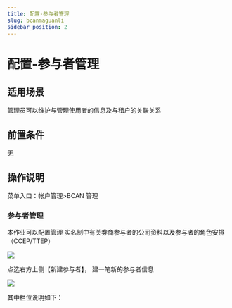 ```yaml
---
title: 配置-参与者管理
slug: bcanmaguanli
sidebar_position: 2
---
```



# 配置-参与者管理

## 适用场景

管理员可以维护与管理使用者的信息及与租户的关联关系

## 前置条件

无

## 操作说明

菜单入口：帐户管理&gt;BCAN 管理

### 参与者管理

本作业可以配置管理 实名制中有关劵商参与者的公司资料以及参与者的角色安排（CCEP/TTEP）

<img src="/assets/Q7qdbaOgUoKwKAx7AuDcPmX2nTp.png"/>

点选右方上侧【新建参与者】， 建一笔新的参与者信息

<img src="/assets/RcElbLLhRoeES5x4wmWc4PdZnwc.png"/>

其中栏位说明如下：

